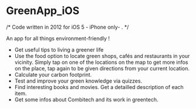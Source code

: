 GreenApp_iOS
============

/* Code written in 2012 for iOS 5 - iPhone only- . */

An app for all things environment-friendly !

- Get useful tips to living a greener life
- Use the food option to locate green shops, cafés and restaurants in your vicinity. Simply tap on one of the locations
  on the map to get more infos on the place, tap again to be given directions from your current location.
- Calculate your carbon footprint.
- Test and improve your green knowledge via quizzes.
- Find interesting books and movies. Get a detailled description of each item.
- Get some infos about Combitech and its work in greentech.
